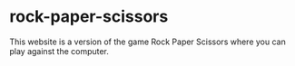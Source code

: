 # rock-paper-scissors

This website is a version of the game Rock Paper Scissors where you can play against the computer.